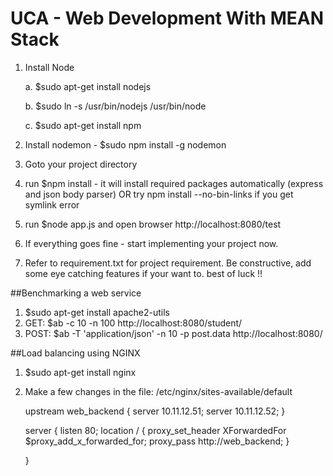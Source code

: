 # UCA - Web Development With MEAN Stack
1. Install Node

	a. $sudo apt-get install nodejs
	
	b. $sudo ln -s /usr/bin/nodejs /usr/bin/node
	
	c. $sudo apt-get install npm

2. Install nodemon - $sudo npm install -g nodemon

3. Goto your project directory

4. run $npm install   - it will install required packages automatically (express and json body parser)
   OR try npm install --no-bin-links if you get symlink error

5. run $node app.js and open browser http://localhost:8080/test 

6. If everything goes fine - start implementing your project now. 

7. Refer to requirement.txt for project requirement. Be constructive, add some eye catching features if your want to. best of luck !! 

##Benchmarking a web service
1. $sudo apt-get install apache2-utils
2. GET: $ab -c 10 -n 100 http://localhost:8080/student/
3. POST: $ab -T 'application/json' -n 10 -p post.data http://localhost:8080/

##Load balancing using NGINX
1. $sudo apt-get install nginx
2. Make a few changes in the file: /etc/nginx/sites-available/default

    upstream web_backend {
		server 10.11.12.51;
		server 10.11.12.52;
	}

	server {
		listen 80;
		location / {
			proxy_set_header X­Forwarded­For $proxy_add_x_forwarded_for;
			proxy_pass http://web_backend;
		}

	}
